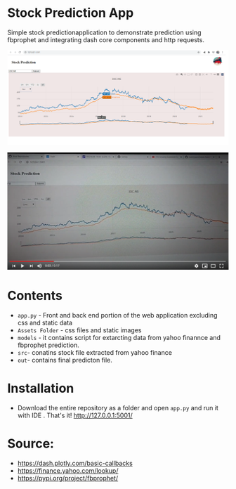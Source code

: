 # Stock Prediction App

Simple stock predictionapplication to demonstrate prediction using fbprophet and integrating dash core components and http requests. 


![](view.PNG)


[![vide0_link](video.PNG)](https://www.youtube.com/watch?v=tt96f5L5u4c)


# Contents

* ```app.py``` - Front and back end portion of the web application excluding css and static data
* ```Assets Folder```  - css files and static images
* ```models``` - it contains script for extarcting data from yahoo finannce and fbprophet prediction.
* ```src```- conatins stock file extracted from yahoo finance
* ```out```- contains final predicton file.

# Installation

* Download the entire repository as a folder and open ```app.py``` and run it with IDE . That's it!
   http://127.0.0.1:5001/
   
# Source: 
 *  https://dash.plotly.com/basic-callbacks
 *  https://finance.yahoo.com/lookup/
 *  https://pypi.org/project/fbprophet/


